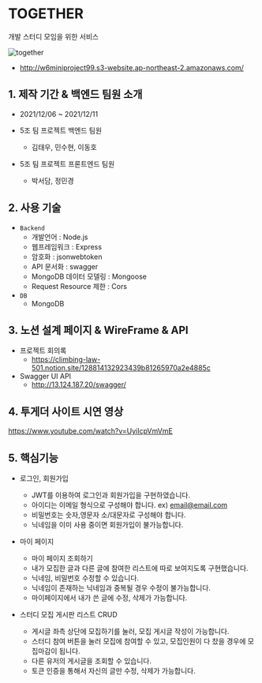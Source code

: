 # TOGETHER
개발 스터디 모임을 위한 서비스 

![together](https://user-images.githubusercontent.com/89950049/145661794-8a84f379-ab63-4d30-b8f7-6eea9118dc75.png)

- http://w6miniproject99.s3-website.ap-northeast-2.amazonaws.com/
## 1. 제작 기간 & 백엔드 팀원 소개

- 2021/12/06 ~ 2021/12/11
- 5조 팀 프로젝트 백엔드 팀원
  - 김태우, 민수현, 이동호

- 5조 팀 프로젝트 프론트엔드 팀원
  - 박서담, 정민경

## 2. 사용 기술

- `Backend`
   - 개발언어 : Node.js
   - 웹프레임워크 : Express
   - 암호화 : jsonwebtoken
   - API 문서화 : swagger
   - MongoDB 데이터 모델링 : Mongoose
   - Request Resource 제한 : Cors
- `DB`
   - MongoDB


## 3. 노션 설계 페이지 & WireFrame & API

- 프로젝트 회의록
  - https://climbing-law-501.notion.site/128814132923439b81265970a2e4885c
- Swagger UI API  
  - http://13.124.187.20/swagger/

## 4. 투게더 사이트 시연 영상
https://www.youtube.com/watch?v=UyiIcpVmVmE



## 5. 핵심기능

- 로그인, 회원가입
   - JWT를 이용하여 로그인과 회원가입을 구현하였습니다.
   - 아이디는 이메일 형식으로 구성해야 합니다. ex) email@email.com
   - 비밀번호는 숫자,영문자 소/대문자로 구성해야 합니다.
   - 닉네임을 이미 사용 중이면 회원가입이 불가능합니다.

- 마이 페이지 
   - 마이 페이지 조회하기
   - 내가 모집한 글과 다른 글에 참여한 리스트에 따로 보여지도록 구현했습니다.
   - 닉네임, 비밀번호 수정할 수 있습니다.
   - 닉네임이 존재하는 닉네임과 중복될 경우 수정이 불가능합니다.
   - 마이페이지에서 내가 쓴 글에 수정, 삭제가 가능합니다.


- 스터디 모집 게시판 리스트 CRUD
   - 게시글 좌측 상단에 모집하기를 눌러, 모집 게시글 작성이 가능합니다.
   - 스터디 참여 버튼을 눌러 모집에 참여할 수 있고, 모집인원이 다 찼을 경우에 모집마감이 됩니다.
   - 다른 유저의 게시글을 조회할 수 있습니다.
   - 토큰 인증을 통해서 자신의 글만 수정, 삭제가 가능합니다.

